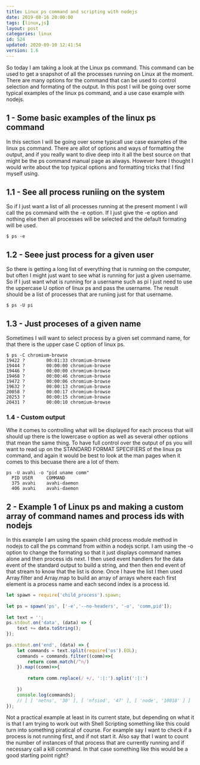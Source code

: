 ```yaml
---
title: Linux ps command and scripting with nodejs
date: 2019-08-16 20:00:00
tags: [linux,js]
layout: post
categories: linux
id: 524
updated: 2020-09-10 12:41:54
version: 1.6
---
```


So today I am taking a look at the Linux ps command. This command can be used to get a snapshot of all the processes running on Linux at the moment. There are many options for the command that can be used to control selection and formating of the output. In this post I will be going over some typical examples of the linux ps command, and a use case example with nodejs.

<!-- more -->

## 1 - Some basic examples of the linux ps command

In this section I will be going over some typicall use case examples of the linux ps command. There are allot of options and ways of formatting the output, and if you really want to dive deep into it all the best source on that might be the ps command manual page as always. However here I thought I would write about the top typical options and formatting tricks that I find myself using.

## 1.1 - See all process runiing on the system

So if I just want a list of all processes running at the present moment I will call the ps command with the -e option. If I just give the -e option and nothing else then all processes will be selected and the default formating will be used.

```
$ ps -e
```

## 1.2 - Seee just process for a given user

So there is getting a long list of everything that is running on the computer, but often I might just want to see what is running for just a given username. So if I just want what is running for a username such as pi I just need to use the uppercase U option of linux ps and pass the username. The result should be a list of processes that are runiing just for that username.

```
$ ps -U pi
```

## 1.3 - Just proceses of a given name

Sometimes I will want to select process by a given set command name, for that there is the upper case C option of linux ps.

```
$ ps -C chromium-browse
19422 ?        00:01:33 chromium-browse
19444 ?        00:00:00 chromium-browse
19446 ?        00:00:00 chromium-browse
19468 ?        00:00:46 chromium-browse
19472 ?        00:00:06 chromium-browse
19632 ?        00:00:13 chromium-browse
20058 ?        00:00:17 chromium-browse
20253 ?        00:00:15 chromium-browse
20431 ?        00:00:10 chromium-browse
```

### 1.4 - Custom output

Whe it comes to controlling what will be displayed for each process that will should up there is the lowercase o option as well as several other optiions that mean the same thing. To have full control over the output of ps you will want to read up on the STANDARD FORMAT SPECIFIERS of the linux ps command, and again it would be best to look at the man pages when it comes to this becuase there are a lot of them.

```
ps -U avahi -o "pid uname comm"
  PID USER     COMMAND
  375 avahi    avahi-daemon
  406 avahi    avahi-daemon
```

## 2 - Example 1 of Linux ps and making a custom array of command names and process ids with nodejs

In this example I am using the spawn child process module method in nodejs to call the ps command from within a nodejs script. I am using the -o option to change the formating so that it just displays command names alone and then process ids next. I then used event handlers for the data event of the standard output to build a string, and then then end event of that stream to know that the list is done. Once I have the list I then used Array.filter and Array.map to build an array of arrays where each first element is a process name and each second index is a process id.

```js
let spawn = require('child_process').spawn;
 
let ps = spawn('ps', ['-e','--no-headers', '-o', 'comm,pid']);
 
let text = '';
ps.stdout.on('data', (data) => {
    text += data.toString();
});
 
ps.stdout.on('end', (data) => {
    let commands = text.split(require('os').EOL);
    commands = commands.filter((comm)=>{
        return comm.match(/^n/)
    }).map((comm)=>{
        
        return comm.replace(/ +/, ':|:').split(':|:')
        
    })
    console.log(commands);
    // [ [ 'netns', '30' ], [ 'nfsiod', '47' ], [ 'node', '10018' ] ]
});
```

Not a practical example at least in its current state, but depending on what it is that I am trying to work out with Shell Scripting something like this could turn into something piratical of course. For example say I want to check if a process is not running first, and if not start it. Also say that I want to count the number of instances of that process that are currently running and if necessary call a kill command. In that case something like this would be a good starting point right?